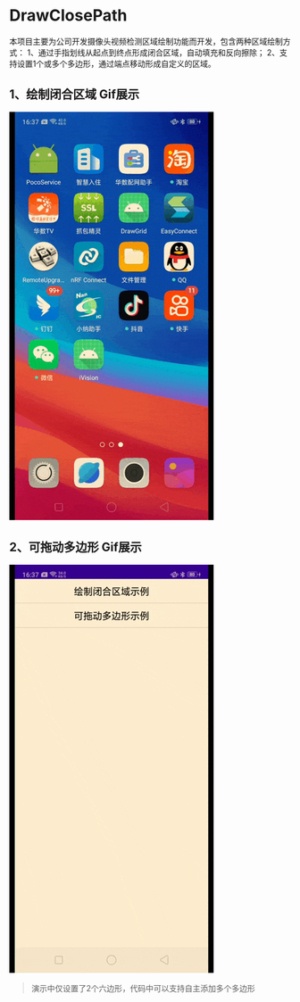 # DrawClosePath
本项目主要为公司开发摄像头视频检测区域绘制功能而开发，包含两种区域绘制方式：
1、通过手指划线从起点到终点形成闭合区域，自动填充和反向擦除；
2、支持设置1个或多个多边形，通过端点移动形成自定义的区域。

## 1、绘制闭合区域 Gif展示
![Image](doc/绘制闭合区域示例.gif)

## 2、可拖动多边形 Gif展示
![Image](doc/可拖动多边形示例.gif)
>演示中仅设置了2个六边形，代码中可以支持自主添加多个多边形